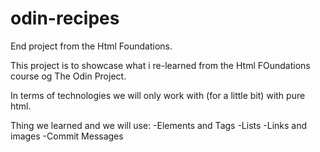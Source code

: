 # odin-recipes
End project from the Html Foundations.

This project is to showcase what i re-learned from the Html FOundations course og The Odin Project.

In terms of technologies we will only work with (for a little bit) with pure html. 

Thing we learned and we will use:
    -Elements and Tags
    -Lists
    -Links and images
    -Commit Messages
